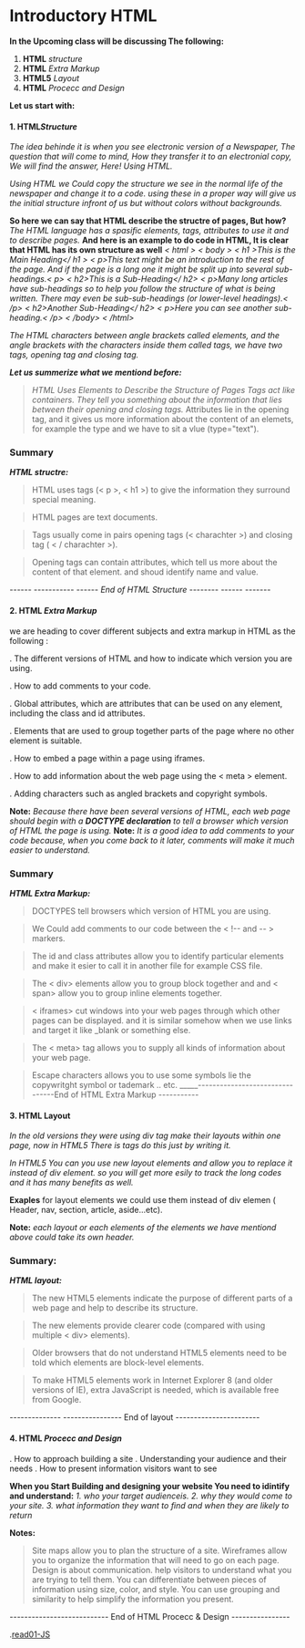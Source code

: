 # Introductory HTML

**In the Upcoming class will be discussing The following:**

1. **HTML** *structure*
2. **HTML** *Extra Markup*
3. **HTML5** *Layout*
4. **HTML** *Procecc and Design*

**Let us start with:**
#### 1. HTML*Structure*

*The idea behinde it is when you see electronic version of a Newspaper, The question that will come to mind, How they transfer it to an electronial copy, We will find the answer, Here! Using HTML.*

*Using HTML we Could copy the structure we see in the normal life of the newspaper and change it to a code. using these in a proper way will give us the initial structure infront of us but without colors without backgrounds.*

**So here we can say that HTML describe the structre of pages, But how?**
*The HTML language has a spasific elements, tags, attributes to use it and to describe pages.* **And here is an example to do code in HTML, It is clear that HTML has its own structure as well**
*< html >* 
*< body >*
 *< h1 >This is the Main Heading</ h1 >*
 *< p>This text might be an introduction to the rest of*
 *the page. And if the page is a long one it might*
 *be split up into several sub-headings.< p>*
 *< h2>This is a Sub-Heading</ h2>*
 *< p>Many long articles have sub-headings so to help*
 *you follow the structure of what is being written.*
 *There may even be sub-sub-headings (or lower-level*
 *headings).< /p>*
 *< h2>Another Sub-Heading</ h2>*
*< p>Here you can see another sub-heading.< /p>*
*< /body>*
*< /html>*

*The HTML characters between angle brackets called elements, and the angle brackets with the characters inside them called tags, we have two tags, opening tag and closing tag.*

***Let us summerize what we mentiond before:***

>*HTML Uses Elements to Describe the Structure of Pages*
>*Tags act like containers. They tell you something about the information that lies between their opening and closing tags.*
> Attributes lie in the opening tag, and it gives us more information about the content of an elemets, for example the type and we have to sit a vlue (type="text").

### Summary
 ***HTML structre:***
> HTML uses tags (< p >, < h1 >) to give the information they surround    special meaning.

> HTML pages are text documents.

> Tags usually come in pairs opening tags (< charachter >) and closing tag ( < / charachter >).

> Opening tags can contain attributes, which tell us more about the content of that element. and shoud identify name and value.

------ ----------- ------ *End of HTML Structure* -------- ------ -------

#### 2. HTML *Extra Markup*

we are heading to cover different subjects and extra markup in HTML as the following :

. The different versions of HTML and how to indicate which
  version you are using.

. How to add comments to your code.

. Global attributes, which are attributes that can be used on
  any element, including the class and id attributes.

. Elements that are used to group together parts of the page
  where no other element is suitable.

. How to embed a page within a page using iframes.

. How to add information about the web page using the
< meta > element.

. Adding characters such as angled brackets and copyright
  symbols.

**Note:** 
*Because there have been several versions of HTML, each web page should begin with a **DOCTYPE declaration** to tell a browser which version of HTML the page is using.* 
**Note:**
*It is a good idea to add comments to your code because, when you come back to it later, comments will make it much easier to understand.* 

### Summary
 ***HTML Extra Markup:***
> DOCTYPES tell browsers which version of HTML you are using.

> We Could add comments to our code between the
< !-- and -- > markers.

> The id and class attributes allow you to identify particular elements and make it esier to call it in another file for example CSS file.

> The < div>  elements allow you to group block together and and < span> allow you to group inline elements together.

> < iframes> cut windows into your web pages through which other pages can be displayed. and it is similar somehow when we use links and target it like _blank or something else.

> The < meta> tag allows you to supply all kinds of information about your web page.

> Escape characters allows you to use some symbols lie the copywritght symbol or tademark .. etc.
_____--------------------------------End of HTML Extra Markup -----------

#### 3. HTML Layout 
*In the old versions they were using div tag make their layouts within one page, now in HTML5 There is tags do this just by writing it.*

*In HTML5 You can you use new layout elements and allow you to replace it instead of div element. so you will get more esily to track the long codes and it has many benefits as well.*

**Exaples** for layout elements we could use them instead of div elemen
 ( Header, nav, section, article, aside...etc).

 **Note:** *each layout or each elements of the elements we have mentiond above could take its own header.*

### Summary:
***HTML layout:***
> The new HTML5 elements indicate the purpose of different parts of a web page and help to describe its structure.

> The new elements provide clearer code (compared with using multiple <   div> elements).

> Older browsers that do not understand HTML5 elements need to be told which elements are block-level elements.

> To make HTML5 elements work in Internet Explorer 8 (and older versions of IE), extra JavaScript is needed, which is available free from Google.

-------------- ---------------- End of layout -----------------------

#### 4. **HTML** *Procecc and Design*

. How to approach building a site
. Understanding your audience and their needs
. How to present information visitors want to see

**When you Start Building and designing your website You need to idintify and understand:**
*1. who your target audienceis.*
*2. why they would come to your site.* 
*3. what information they want to find and when they are likely to return*

**Notes:** 
> Site maps allow you to plan the structure of a site.
> Wireframes allow you to organize the information that will need to go on each page.
> Design is about communication. help visitors  to understand what you are trying to tell them.
> You can differentiate between pieces of information using size, color, and style.
> You can use grouping and similarity to help simplify the information you present.

--------------------------- End of HTML Procecc & Design ----------------



.[read01-JS](https://mrabdsaif.github.io/reading-notes-201/Class01/Class01-JS.md)
